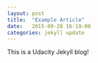 ```yaml
---
layout: post
title:  "Example Article"
date:   2015-09-28 16:19:00
categories: jekyll update
---
```


This is a Udacity Jekyll blog!